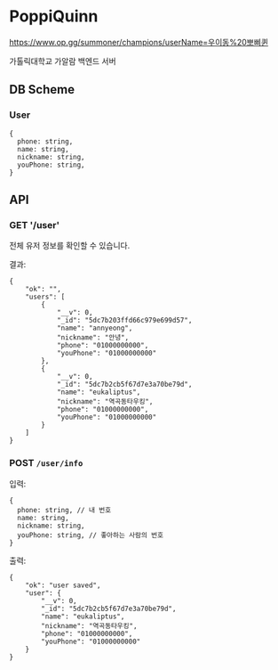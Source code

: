# PoppiQuinn

<https://www.op.gg/summoner/champions/userName=우이동%20뽀삐퀸>

가톨릭대학교 가알람 백엔드 서버

## DB Scheme

### User

```
{
  phone: string,
  name: string,
  nickname: string,
  youPhone: string,
}
```

## API

### GET '/user'

전체 유저 정보를 확인할 수 있습니다.

결과:

```
{
    "ok": "",
    "users": [
        {
            "__v": 0,
            "_id": "5dc7b203ffd66c979e699d57",
            "name": "annyeong",
            "nickname": "안녕",
            "phone": "01000000000",
            "youPhone": "01000000000"
        },
        {
            "__v": 0,
            "_id": "5dc7b2cb5f67d7e3a70be79d",
            "name": "eukaliptus",
            "nickname": "역곡동타우킹",
            "phone": "01000000000",
            "youPhone": "01000000000"
        }
    ]
}
```

### POST `/user/info`

입력:

```
{
  phone: string, // 내 번호
  name: string,
  nickname: string,
  youPhone: string, // 좋아하는 사람의 번호
}
```

출력:

```
{
    "ok": "user saved",
    "user": {
        "__v": 0,
        "_id": "5dc7b2cb5f67d7e3a70be79d",
        "name": "eukaliptus",
        "nickname": "역곡동타우킹",
        "phone": "01000000000",
        "youPhone": "01000000000"
    }
}
```
